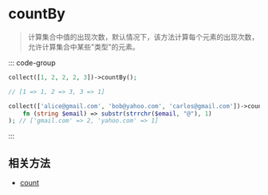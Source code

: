 # countBy

> 计算集合中值的出现次数，默认情况下，该方法计算每个元素的出现次数，允许计算集合中某些"类型"的元素。

::: code-group
```php [简单使用]
collect([1, 2, 2, 2, 3])->countBy();

// [1 => 1, 2 => 3, 3 => 1]
```

```php [使用闭包逻辑]
collect(['alice@gmail.com', 'bob@yahoo.com', 'carlos@gmail.com'])->countBy(
    fn (string $email) => substr(strrchr($email, "@"), 1)
); // ['gmail.com' => 2, 'yahoo.com' => 1]
```
:::

## 相关方法

- [count](count.md)
